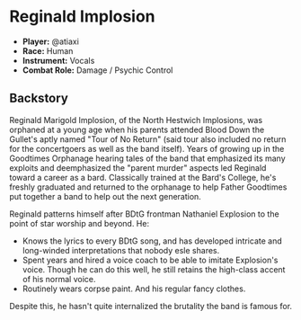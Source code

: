 # Reginald Implosion

 * **Player:** @atiaxi
 * **Race:** Human
 * **Instrument:** Vocals
 * **Combat Role:** Damage / Psychic Control

## Backstory

Reginald Marigold Implosion, of the North Hestwich Implosions, was orphaned at a young age when his parents attended Blood Down the Gullet's aptly named "Tour of No Return" (said tour also included no return for the concertgoers as well as the band itself).  Years of growing up in the Goodtimes Orphanage hearing tales of the band that emphasized its many exploits and deemphasized the "parent murder" aspects led Reginald toward a career as a bard.  Classically trained at the Bard's College, he's freshly graduated and returned to the orphanage to help Father Goodtimes put together a band to help out the next generation.

Reginald patterns himself after BDtG frontman Nathaniel Explosion to the point of star worship and beyond.  He:

  *  Knows the lyrics to every BDtG song, and has developed intricate and long-winded interpretations that nobody esle shares.
  *  Spent years and hired a voice coach to be able to imitate Explosion's voice.  Though he can do this well, he still retains the high-class accent of his normal voice.
  *  Routinely wears corpse paint.  And his regular fancy clothes.

Despite this, he hasn't quite internalized the brutality the band is famous for.
